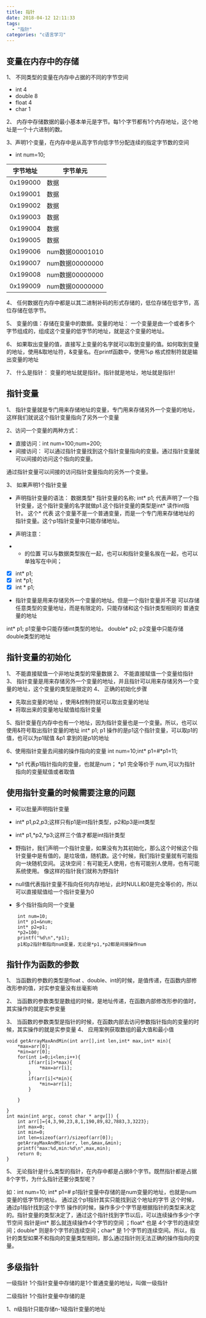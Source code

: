 ```yaml
---
title: 指针
date: 2018-04-12 12:11:33
tags: 
  - "指针"
categories: "c语言学习"
---
```

## 变量在内存中的存储

1、 不同类型的变量在内存中占据的不同的字节空间
- int 4
- double 8
- float 4
- char 1

2、 内存中存储数据的最小基本单元是字节。每1个字节都有1个内存地址，这个地址是一个十六进制的数。

3、声明1个变量，在内存中是从高字节向低字节分配连续的指定字节数的空间
- int num=10;

字节地址 | 字节单元
---|---
0x199000 | 数据
0x199001 | 数据
0x199002 | 数据
0x199003 | 数据
0x199004 | 数据
0x199005 | 数据
0x199006 | num数据00001010
0x199007 | num数据00000000
0x199008 | num数据00000000
0x199009 | num数据00000000

4、 任何数据在内存中都是以其二进制补码的形式存储的，低位存储在低字节，高位存储在低字节。


5、 变量的值：存储在变量中的数据。变量的地址： 一个变量是由一个或者多个字节组成的，组成这个变量的低字节的地址，就是这个变量的地址。

6、 如果取出变量的值，直接写上变量的名字就可以取到变量的值。如何取到变量的地址，使用&取地址符，&变量名。在printf函数中，使用%p 格式控制符就是输出变量的地址

7、 什么是指针： 变量的地址就是指针。指针就是地址，地址就是指针!

## 指针变量

1、 指针变量就是专门用来存储地址的变量，专门用来存储另外一个变量的地址，这样我们就说这个指针变量指向了另外一个变量

2、访问一个变量的两种方式：
- 直接访问：int num=100;num=200;
- 间接访问： 可以通过指针变量找到这个指针变量指向的变量。通过指针变量就可以间接的访问这个指向的变量。

通过指针变量可以间接的访问指针变量指向的另外一个变量。

3、 如果声明1个指针变量
- 声明指针变量的语法：
数据类型* 指针变量的名称;
int* p1;
代表声明了一个指针变量，这个指针变量的名字就做p1.这个指针变量的类型是int* 读作int指针。
这个* 代表 这个变量不是一个普通变量，而是一个专门用来存储地址的指针变量。这个p1指针变量中只能存储地址。

- 声明注意：
- * 的位置 可以与数据类型挨在一起，也可以和指针变量名挨在一起，也可以单独写在中间；
- [x] int* p1;
- [x] int *p1;
- [x] int * p1;

- 指针变量是用来存储另外一个变量的地址。但是一个指针变量并不是 可以存储 任意类型的变量地址，而是有限定的，只能存储和这个指针类型相同的 普通变量的地址

int* p1; p1变量中只能存储int类型的地址。
double* p2; p2变量中只能存储double类型的地址

## 指针变量的初始化
1、 不能直接赋值一个非地址类型的常量数据
2、 不能直接赋值一个变量给指针
3、 指针变量是用来存储另外一个变量的地址，并且指针可以用来存储另外一个变量的地址，这个变量的类型是限定的
4、 正确的初始化步骤
- 先取出变量的地址 ，使用&控制符就可以取出变量的地址
- 将取出来的变量地址赋值给指针变量

5、指针变量在内存中也有一个地址，因为指针变量也是一个变量。所以，也可以使用&符号取出指针变量的地址
 int* p1;
 p1 操作的是p1这个指针变量，可以取p1的值，也可以为p1赋值
 &p1 拿到的是p1的地址
 
6、使用指针变量去间接的操作指向的变量
 int num=10;int* p1=&num;*p1=11;
 - *p1 代表p1指针指向的变量，也就是num； *p1 完全等价于 num,可以为指针指向的变量赋值或者取值

## 使用指针变量的时候需要注意的问题


- 可以批量声明指针变量
- int* p1,p2,p3;这样只有p1是int指针类型，p2和p3是int类型
- int* p1,*p2,*p3;这样三个值才都是int指针类型
- 野指针，我们声明一个指针变量，如果没有为其初始化，那么这个时候这个指针变量中是有值的，是垃圾值，随机数。这个时候，我们指针变量就有可能指向一块随机空间。 这块空间：有可能无人使用，也有可能别人使用，也有可能系统使用。
像这样的指针我们就称为野指针

- null值代表指针变量不指向任何内存地址，此时NULL和0是完全等价的，所以可以直接赋值给一个指针变量为0
- 多个指针指向同一个变量
  
```
    int num=10;
    int* p1=&num;
    int* p2=p1;
    *p2=100;
    printf("%d\n",*p1);
    p1和p2指针都指向num变量，无论是*p1,*p2都是间接操作num

```
## 指针作为函数的参数

1、 当函数的参数的类型是float 、double、int的时候，是值传递，在函数内部修改形参的值，对实参变量没有丝毫影响

2、 当函数的参数类型是数组的时候，是地址传递，在函数内部修改形参的值时，其实操作的就是实参变量

3、 当函数的参数类型是指针的时候，在函数内部去访问参数指针指向的变量的时候，其实操作的就是实参变量
4、 应用案例获取数组的最大值和最小值
```
void getArrayMaxAndMin(int arr[],int len,int* max,int* min){
    *max=arr[0];
    *min=arr[0];
    for(int i=0;i<len;i++){
        if(arr[i]>*max){
            *max=arr[i];
        }
        if(arr[i]<*min){
            *min=arr[i];
        }
        
    }
    
}
int main(int argc, const char * argv[]) {
    int arr[]={4,3,90,23,8,1,190,89,82,7883,3,3223};
    int max=0;
    int min=0;
    int len=sizeof(arr)/sizeof(arr[0]);
    getArrayMaxAndMin(arr, len,&max,&min);
    printf("max:%d,min:%d\n",max,min);
    return 0;
}
```

5、 无论指针是什么类型的指针，在内存中都是占据8个字节。既然指针都是占据8个字节，为什么指针还要分类型呢？

如：int num=10; int* p1=&num; p1指针变量中存储的是num变量的地址，也就是num变量的低字节的地址。
通过这个p1指针其实只能找到这个地址的字节
这个时候，通过p1指针找到这个字节 操作的时候，操作多少个字节是根据指针的类型来决定的。指针变量的类型决定了，通过这个指针找到字节以后，可以连续操作多少个字节空间
指针是int* 那么就连续操作4个字节的空间 ；float* 也是 4个字节的连续空间；double* 则是8个字节的连续空间；char* 是 1个字节的连续空间。所以，指针的类型如果不和指向的变量类型相同，那么通过指针则无法正确的操作指向的变量。

## 多级指针
一级指针
1个指针变量中存储的是1个普通变量的地址，叫做一级指针

二级指针
1个指针变量中存储的是

1、n级指针只能存储n-1级指针变量的地址



